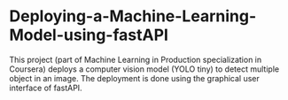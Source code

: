 # Deploying-a-Machine-Learning-Model-using-fastAPI
This project (part of Machine Learning in Production specialization in Coursera) deploys a computer vision model (YOLO tiny) to detect multiple object in an image. The deployment is done using the graphical user interface of fastAPI. 
